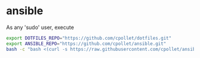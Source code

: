 # ansible
As any 'sudo' user, execute
```bash
export DOTFILES_REPO="https://github.com/cpollet/dotfiles.git"
export ANSIBLE_REPO="https://github.com/cpollet/ansible.git"
bash -c "bash <(curl -s https://raw.githubusercontent.com/cpollet/ansible/master/bootstrap.sh)"
```
